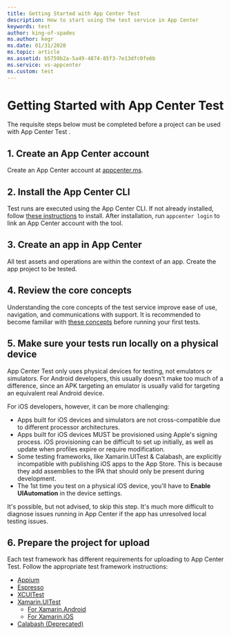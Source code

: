 ```yaml
---
title: Getting Started with App Center Test
description: How to start using the test service in App Center
keywords: test
author: king-of-spades
ms.author: kegr
ms.date: 01/31/2020
ms.topic: article
ms.assetid: b5759b2a-5a49-4874-85f3-7e13dfc0fe6b
ms.service: vs-appcenter
ms.custom: test
---
```


# Getting Started with App Center Test

The requisite steps below must be completed before a project can be used with App Center Test .

## 1. Create an App Center account
Create an App Center account at [appcenter.ms](https://appcenter.ms).

## 2. Install the App Center CLI
Test runs are executed using the App Center CLI. If not already installed, follow [these instructions](~/cli/index.md) to install. After installation, run `appcenter login` to link an App Center account with the tool.

## 3. Create an app in App Center
All test assets and operations are within the context of an app. Create the app project to be tested.

## 4. Review the core concepts
Understanding the core concepts of the test service improve ease of use, navigation, and communications with support. It is recommended to become familiar with [these concepts](~/test-cloud/core-concepts.md) before running your first tests.

## 5. Make sure your tests run locally on a physical device
App Center Test only uses physical devices for testing, not emulators or simulators. For Android developers, this usually doesn't make too much of a difference, since an APK targeting an emulator is usually valid for targeting an equivalent real Android device. 

For iOS developers, however, it can be more challenging:
- Apps built for iOS devices and simulators are not cross-compatible due to different processor architectures.
- Apps built for iOS devices MUST be provisioned using Apple's signing process. iOS provisioning can be difficult to set up initially, as well as update when profiles expire or require modification. 
- Some testing frameworks, like Xamarin.UITest & Calabash, are explicitly incompatible with publishing iOS apps to the App Store. This is because they add assemblies to the IPA that should only be present during development.
- The 1st time you test on a physical iOS device, you'll have to **Enable UIAutomation** in the device settings.

It's possible, but not advised, to skip this step. It's much more difficult to diagnose issues running in App Center if the app has unresolved local testing issues. 

## 6. Prepare the project for upload
Each test framework has different requirements for uploading to App Center Test. Follow the appropriate test framework instructions:

- [Appium](~/test-cloud/frameworks/appium/index.md)
- [Espresso](~/test-cloud/frameworks/espresso/index.md)
- [XCUITest](~/test-cloud/frameworks/xcuitest/index.md)
- [Xamarin.UITest](~/test-cloud/frameworks/uitest/index.md)
    - [For Xamarin.Android](~/test-cloud/frameworks/uitest/android/index.md)
    - [For Xamarin.iOS](~/test-cloud/frameworks/uitest/ios/index.md)
- [Calabash (Deprecated)](~/test-cloud/frameworks/calabash/index.md)
